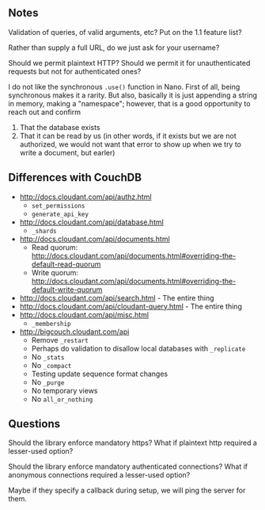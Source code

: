 ## Notes

Validation of queries, of valid arguments, etc? Put on the 1.1 feature list?

Rather than supply a full URL, do we just ask for your username?

Should we permit plaintext HTTP? Should we permit it for unauthenticated requests but not for authenticated ones?

I do not like the synchronous `.use()` function in Nano. First of all, being synchronous makes it a rarity. But also, basically it is just appending a string in memory, making a "namespace"; however, that is a good opportunity to reach out and confirm
1. That the database exists
2. That it can be read by us (in other words, if it exists but we are not authorized, we would not want that error to show up when we try to write a document, but earler)

## Differences with CouchDB

* http://docs.cloudant.com/api/authz.html
  * `set_permissions`
  * `generate_api_key`
* http://docs.cloudant.com/api/database.html
  * `_shards`
* http://docs.cloudant.com/api/documents.html
  * Read quorum: http://docs.cloudant.com/api/documents.html#overriding-the-default-read-quorum
  * Write quorum: http://docs.cloudant.com/api/documents.html#overriding-the-default-write-quorum
* http://docs.cloudant.com/api/search.html - The entire thing
* http://docs.cloudant.com/api/cloudant-query.html - The entire thing
* http://docs.cloudant.com/api/misc.html
  * `_membership`
* http://bigcouch.cloudant.com/api
  * Remove `_restart`
  * Perhaps do validation to disallow local databases with `_replicate`
  * No `_stats`
  * No `_compact`
  * Testing update sequence format changes
  * No `_purge`
  * No temporary views
  * No `all_or_nothing`

## Questions

Should the library enforce mandatory https? What if plaintext http required a lesser-used option?

Should the library enforce mandatory authenticated connections? What if anonymous connections required a lesser-used option?

Maybe if they specify a callback during setup, we will ping the server for them.
